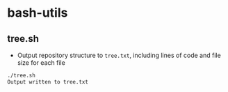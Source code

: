# bash-utils

## tree.sh

* Output repository structure to `tree.txt`, including lines of code and file size for each file

```bash
./tree.sh 
Output written to tree.txt
```